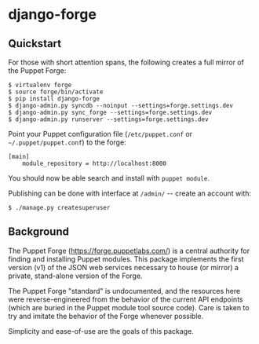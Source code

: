 django-forge
============

Quickstart
----------

For those with short attention spans, the following creates a full mirror of
the Puppet Forge:

    $ virtualenv forge
    $ source forge/bin/activate
    $ pip install django-forge
    $ django-admin.py syncdb --noinput --settings=forge.settings.dev
    $ django-admin.py sync_forge --settings=forge.settings.dev
    $ django-admin.py runserver --settings=forge.settings.dev

Point your Puppet configuration file (`/etc/puppet.conf` or
`~/.puppet/puppet.conf`) to the forge:

    [main]
        module_repository = http://localhost:8000

You should now be able search and install with `puppet module`.

Publishing can be done with interface at `/admin/` -- create an account
with:

    $ ./manage.py createsuperuser

Background
----------

The Puppet Forge (https://forge.puppetlabs.com/) is a central authority for
finding and installing Puppet modules.  This package implements the first
version (v1) of the JSON web services necessary to house (or mirror) a
private, stand-alone version of the Forge.

The Puppet Forge "standard" is undocumented, and the resources here were
reverse-engineered from the behavior of the current API endpoints (which
are buried in the Puppet module tool source code).  Care is taken to
try and imitate the behavior of the Forge whenever possible.

Simplicity and ease-of-use are the goals of this package.
